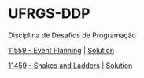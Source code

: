 # UFRGS-DDP
Disciplina de Desafios de Programação

[11559 - Event Planning](https://uva.onlinejudge.org/index.php?option=com_onlinejudge&Itemid=8&category=27&page=show_problem&problem=2595) | [Solution](code/11559.cpp)

[11459 - Snakes and Ladders](https://uva.onlinejudge.org/index.php?option=com_onlinejudge&Itemid=8&category=26&page=show_problem&problem=2454) | [Solution](code/11459.cpp)



